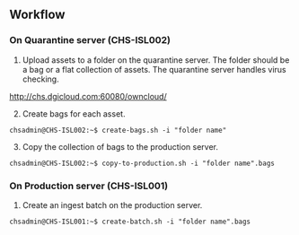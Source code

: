 ## Workflow

### On Quarantine server (CHS-ISL002)

1. Upload assets to a folder on the quarantine server.  The folder should be a bag or a flat collection of assets.  The quarantine server handles virus checking.

  http://chs.dgicloud.com:60080/owncloud/

2. Create bags for each asset.

  ~~~
  chsadmin@CHS-ISL002:~$ create-bags.sh -i "folder name"
  ~~~

3. Copy the collection of bags to the production server.

  ~~~
  chsadmin@CHS-ISL002:~$ copy-to-production.sh -i "folder name".bags
  ~~~

### On Production server (CHS-ISL001)

1. Create an ingest batch on the production server.

  ~~~
  chsadmin@CHS-ISL001:~$ create-batch.sh -i "folder name".bags
  ~~~
